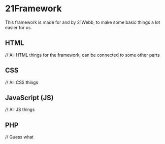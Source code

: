 # 21Framework
This framework is made for and by 21Webb, to make some basic things a lot easier for us.

## HTML
// All HTML things for the framework, can be connected to some other parts

## CSS
// All CSS things

## JavaScript (JS)
// All JS things

## PHP
// Guess what




